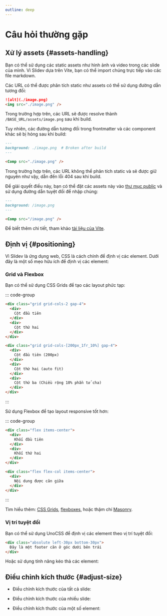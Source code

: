 ```yaml
---
outline: deep
---
```


# Câu hỏi thường gặp

## Xử lý assets {#assets-handling}

Bạn có thể sử dụng các static assets như hình ảnh và video trong các slide của mình. Vì Slidev dựa trên Vite, bạn có thể import chúng trực tiếp vào các file markdown.

Các URL có thể được phân tích static như assets có thể sử dụng đường dẫn tương đối:

```md
![alt](./image.png)
<img src="./image.png" />
```

Trong trường hợp trên, các URL sẽ được resolve thành `/BASE_URL/assets/image.png` sau khi build.

Tuy nhiên, các đường dẫn tương đối trong frontmatter và các component khác sẽ bị hỏng sau khi build:

```md
---
background: ./image.png  # Broken after build
---

<Comp src="./image.png" />
```

Trong trường hợp trên, các URL không thể phân tích static và sẽ được giữ nguyên như vậy, dẫn đến lỗi 404 sau khi build.

Để giải quyết điều này, bạn có thể đặt các assets này vào [thư mục public](../custom/directory-structure#public) và sử dụng đường dẫn tuyệt đối để nhập chúng:

```md
---
background: /image.png
---

<Comp src="/image.png" />
```

Để biết thêm chi tiết, tham khảo [tài liệu của Vite](https://vitejs.dev/guide/assets.html).

## Định vị {#positioning}

Vì Slidev là ứng dụng web, CSS là cách chính để định vị các element. Dưới đây là một số mẹo hữu ích để định vị các element:

### Grid và Flexbox

Bạn có thể sử dụng CSS Grids để tạo các layout phức tạp:

::: code-group

```md [Two columns]
<div class="grid grid-cols-2 gap-4">
  <div>
    Cột đầu tiên
  </div>
  <div>
    Cột thứ hai
  </div>
</div>
```

```md [Complex case]
<div class="grid grid-cols-[200px_1fr_10%] gap-4">
  <div>
    Cột đầu tiên (200px)
  </div>
  <div>
    Cột thứ hai (auto fit)
  </div>
  <div>
    Cột thứ ba (Chiều rộng 10% phần tử cha)
  </div>
</div>
```

:::

Sử dụng Flexbox để tạo layout responsive tốt hơn:

::: code-group

```md [Horizontal]
<div class="flex items-center">
  <div>
    Khối đầu tiên
  </div>
  <div>
    Khối thứ hai
  </div>
</div>
```

```md [Vertical]
<div class="flex flex-col items-center">
  <div>
    Nội dung được căn giữa
  </div>
</div>
```

:::

Tìm hiểu thêm: [CSS Grids](https://css-tricks.com/snippets/css/complete-guide-grid/), [flexboxes](https://css-tricks.com/snippets/css/a-guide-to-flexbox/), hoặc thậm chí [Masonry](https://css-tricks.com/native-css-masonry-layout-in-css-grid/).

### Vị trí tuyệt đối

Bạn có thể sử dụng UnoCSS để định vị các element theo vị trí tuyệt đối:

```md
<div class="absolute left-30px bottom-30px">
  Đây là một footer căn ở góc dưới bên trái
</div>
```

Hoặc sử dụng tính năng kéo thả các element:

<LinkCard link="features/draggable" />

## Điều chỉnh kích thước {#adjust-size}

- Điều chỉnh kích thước của tất cả slide:

<LinkCard link="features/canvas-size" />

- Điều chỉnh kích thước của nhiều slide:

<LinkCard link="features/zoom-slide" />

- Điều chỉnh kích thước của một số element:

<LinkCard link="features/transform-component" />
